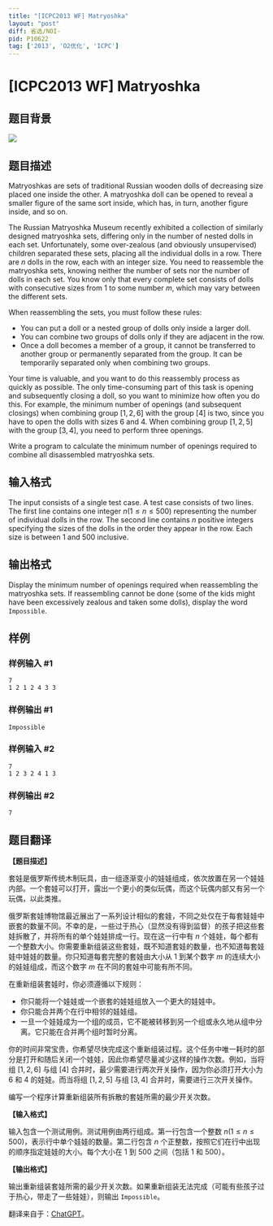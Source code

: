 ```yaml
---
title: "[ICPC2013 WF] Matryoshka"
layout: "post"
diff: 省选/NOI-
pid: P10622
tag: ['2013', 'O2优化', 'ICPC']
---
```

# [ICPC2013 WF] Matryoshka
## 题目背景

![](https://cdn.luogu.com.cn/upload/image_hosting/tsc2hi05.png)
## 题目描述

Matryoshkas are sets of traditional Russian wooden dolls of decreasing size placed one inside the other. A matryoshka doll can be opened to reveal a smaller figure of the same sort inside, which has, in turn, another figure inside, and so on.

The Russian Matryoshka Museum recently exhibited a collection of similarly designed matryoshka sets, differing only in the number of nested dolls in each set. Unfortunately, some over-zealous (and obviously unsupervised) children separated these sets, placing all the individual dolls in a row. There are $n$ dolls in the row, each with an integer size. You need to reassemble the matryoshka sets, knowing neither the number of sets nor the number of dolls in each set. You know only that every complete set consists of dolls with consecutive sizes from $1$ to some number $m$, which may vary between the different sets.

When reassembling the sets, you must follow these rules:
- You can put a doll or a nested group of dolls only inside a larger doll.
- You can combine two groups of dolls only if they are adjacent in the row.
- Once a doll becomes a member of a group, it cannot be transferred to another group or permanently separated from the group. It can be temporarily separated only when combining two groups.

Your time is valuable, and you want to do this reassembly process as quickly as possible. The only time-consuming part of this task is opening and subsequently closing a doll, so you want to minimize how often you do this. For example, the minimum number of openings (and subsequent closings) when combining group $[1, 2, 6]$ with the group $[4]$ is two, since you have to open the dolls with sizes $6$ and $4$. When combining group $[1, 2, 5]$ with the group $[3, 4]$, you need to perform three openings.

Write a program to calculate the minimum number of openings required to combine all disassembled matryoshka sets.
## 输入格式

The input consists of a single test case. A test case consists of two lines. The first line contains one integer $n (1 \leq n \leq 500)$ representing the number of individual dolls in the row. The second line contains $n$ positive integers specifying the sizes of the dolls in the order they appear in the row. Each size is between $1$ and $500$ inclusive.
## 输出格式

Display the minimum number of openings required when reassembling the matryoshka sets. If reassembling cannot be done (some of the kids might have been excessively zealous and taken some dolls), display the word `Impossible`.
## 样例

### 样例输入 #1
```
7
1 2 1 2 4 3 3
```
### 样例输出 #1
```
Impossible
```
### 样例输入 #2
```
7
1 2 3 2 4 1 3

```
### 样例输出 #2
```
7
```
## 题目翻译

**【题目描述】**

套娃是俄罗斯传统木制玩具，由一组逐渐变小的娃娃组成，依次放置在另一个娃娃内部。一个套娃可以打开，露出一个更小的类似玩偶，而这个玩偶内部又有另一个玩偶，以此类推。

俄罗斯套娃博物馆最近展出了一系列设计相似的套娃，不同之处仅在于每套娃娃中嵌套的数量不同。不幸的是，一些过于热心（显然没有得到监督）的孩子把这些套娃拆散了，并将所有的单个娃娃排成一行。现在这一行中有 $n$ 个娃娃，每个都有一个整数大小。你需要重新组装这些套娃，既不知道套娃的数量，也不知道每套娃娃中娃娃的数量。你只知道每套完整的套娃由大小从 $1$ 到某个数字 $m$ 的连续大小的娃娃组成，而这个数字 $m$ 在不同的套娃中可能有所不同。

在重新组装套娃时，你必须遵循以下规则：
- 你只能将一个娃娃或一个嵌套的娃娃组放入一个更大的娃娃中。
- 你只能合并两个在行中相邻的娃娃组。
- 一旦一个娃娃成为一个组的成员，它不能被转移到另一个组或永久地从组中分离。它只能在合并两个组时暂时分离。

你的时间非常宝贵，你希望尽快完成这个重新组装过程。这个任务中唯一耗时的部分是打开和随后关闭一个娃娃，因此你希望尽量减少这样的操作次数。例如，当将组 $[1, 2, 6]$ 与组 $[4]$ 合并时，最少需要进行两次开关操作，因为你必须打开大小为 $6$ 和 $4$ 的娃娃。而当将组 $[1, 2, 5]$ 与组 $[3, 4]$ 合并时，需要进行三次开关操作。

编写一个程序计算重新组装所有拆散的套娃所需的最少开关次数。

**【输入格式】**

输入包含一个测试用例。测试用例由两行组成。第一行包含一个整数 $n (1 \leq n \leq 500)$，表示行中单个娃娃的数量。第二行包含 $n$ 个正整数，按照它们在行中出现的顺序指定娃娃的大小。每个大小在 $1$ 到 $500$ 之间（包括 $1$ 和 $500$）。

**【输出格式】**

输出重新组装套娃所需的最少开关次数。如果重新组装无法完成（可能有些孩子过于热心，带走了一些娃娃），则输出 `Impossible`。

翻译来自于：[ChatGPT](https://chatgpt.com/)。
